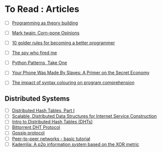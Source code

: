 # To Read : Articles
- [ ] [Programming as theory building](http://pages.cs.wisc.edu/~remzi/Naur.pdf)
- [ ] [Mark twain: Corn-pone Opinions](http://www.paulgraham.com/cornpone.html)
- [ ] [10 golder rules for becoming a better programmer](http://www.codeshare.co.uk/blog/10-golden-rules-for-becoming-a-better-programmer/)
- [ ] [The spy who fired me](http://harpers.org/archive/2015/03/the-spy-who-fired-me/?single=1)
- [ ] [Python Patterns, Take One](https://taoofmac.com/space/blog/2013/08/11/2300)
- [ ] [Your Phone Was Made By Slaves: A Primer on the Secret Economy](http://blog.longreads.com/2016/03/08/your-phone-was-made-by-slaves-a-primer-on-the-secret-economy/)
- [ ] [The impact of syntax colouring on program comprehension](http://www.ppig.org/sites/default/files/2015-PPIG-26th-Sarkar.pdf)


## Distributed Systems 
- [ ] [Distributed Hash Tables, Part I](http://www.linuxjournal.com/article/6797)
- [ ] [Scalable, Distributed Data Structures for Internet Service Construction](http://www.usenix.org/legacy/events/osdi00/full_papers/gribble/gribble.pdf)
- [ ] [Intro to Distributed Hash Tables (DHTs)](https://www.newtolife.net/intro-to-distributed-hash-tables-dhts.html)
- [ ] [Bittorrent DHT Protocol](http://www.bittorrent.org/beps/bep_0005.html)
- [ ] [Gossip protocol](https://en.wikipedia.org/wiki/Gossip_protocol)
- [ ] [Peer-to-peer networks - basic tutorial](http://tutorials.jenkov.com/p2p/index.html)
- [ ] [Kademlia: A p2p information system based on the XOR metric ](https://pdos.csail.mit.edu/~petar/papers/maymounkov-kademlia-lncs.pdf)
